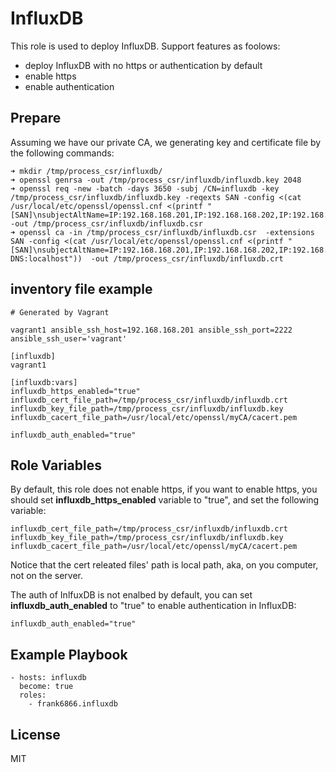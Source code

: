 InfluxDB
========

This role is used to deploy InfluxDB. Support features as foolows:

* deploy InfluxDB with no https or authentication by default
* enable https
* enable authentication


Prepare
-------
Assuming we have our private CA, we generating key and certificate file by the following commands:

```
➜ mkdir /tmp/process_csr/influxdb/
➜ openssl genrsa -out /tmp/process_csr/influxdb/influxdb.key 2048
➜ openssl req -new -batch -days 3650 -subj /CN=influxdb -key /tmp/process_csr/influxdb/influxdb.key -reqexts SAN -config <(cat /usr/local/etc/openssl/openssl.cnf <(printf "[SAN]\nsubjectAltName=IP:192.168.168.201,IP:192.168.168.202,IP:192.168.168.203,DNS:localhost")) -out /tmp/process_csr/influxdb/influxdb.csr
➜ openssl ca -in /tmp/process_csr/influxdb/influxdb.csr  -extensions SAN -config <(cat /usr/local/etc/openssl/openssl.cnf <(printf "[SAN]\nsubjectAltName=IP:192.168.168.201,IP:192.168.168.202,IP:192.168.168.203, DNS:localhost"))  -out /tmp/process_csr/influxdb/influxdb.crt
```


inventory file example
----------------------

```
# Generated by Vagrant

vagrant1 ansible_ssh_host=192.168.168.201 ansible_ssh_port=2222 ansible_ssh_user='vagrant'

[influxdb]
vagrant1

[influxdb:vars]
influxdb_https_enabled="true"
influxdb_cert_file_path=/tmp/process_csr/influxdb/influxdb.crt
influxdb_key_file_path=/tmp/process_csr/influxdb/influxdb.key
influxdb_cacert_file_path=/usr/local/etc/openssl/myCA/cacert.pem

influxdb_auth_enabled="true"
```


Role Variables
--------------

By default, this role does not enable https, if you want to enable https, you should set **influxdb_https_enabled** variable to "true", and set the following variable:

```
influxdb_cert_file_path=/tmp/process_csr/influxdb/influxdb.crt
influxdb_key_file_path=/tmp/process_csr/influxdb/influxdb.key
influxdb_cacert_file_path=/usr/local/etc/openssl/myCA/cacert.pem
```

Notice that the cert releated files' path is local path, aka, on you computer, not on the server.


The auth of InlfuxDB is not enalbed by default, you can set **influxdb_auth_enabled** to "true" to enable authentication in InfluxDB:

```
influxdb_auth_enabled="true"
```


Example Playbook
----------------

```
- hosts: influxdb
  become: true
  roles:
    - frank6866.influxdb
```

License
-------

MIT
